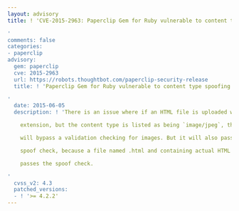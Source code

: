 ```yaml
---
layout: advisory
title: ! 'CVE-2015-2963: Paperclip Gem for Ruby vulnerable to content type spoofing

'
comments: false
categories:
- paperclip
advisory:
  gem: paperclip
  cve: 2015-2963
  url: https://robots.thoughtbot.com/paperclip-security-release
  title: ! 'Paperclip Gem for Ruby vulnerable to content type spoofing

'
  date: 2015-06-05
  description: ! 'There is an issue where if an HTML file is uploaded with a .html

    extension, but the content type is listed as being `image/jpeg`, this

    will bypass a validation checking for images. But it will also pass the

    spoof check, because a file named .html and containing actual HTML

    passes the spoof check.

'
  cvss_v2: 4.3
  patched_versions:
  - ! '>= 4.2.2'
---
```

